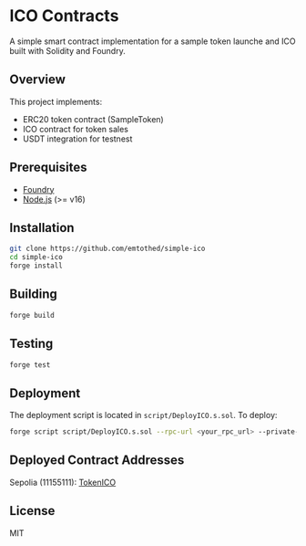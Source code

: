# ICO Contracts

A simple smart contract implementation for a sample token launche and ICO built with Solidity and Foundry.

## Overview

This project implements:
- ERC20 token contract (SampleToken)
- ICO contract for token sales
- USDT integration for testnest

## Prerequisites

- [Foundry](https://book.getfoundry.sh/getting-started/installation)
- [Node.js](https://nodejs.org/) (>= v16)

## Installation

```bash
git clone https://github.com/emtothed/simple-ico
cd simple-ico
forge install
```

## Building

```bash
forge build
```

## Testing

```bash
forge test
```

## Deployment

The deployment script is located in `script/DeployICO.s.sol`. To deploy:

```bash
forge script script/DeployICO.s.sol --rpc-url <your_rpc_url> --private-key <your_private_key> --broadcast
```

## Deployed Contract Addresses

Sepolia (11155111): [TokenICO](https://sepolia.etherscan.io/address/0x6D74b5430779a14c0d0C9149fB36B709079E74Aa)




## License

MIT
